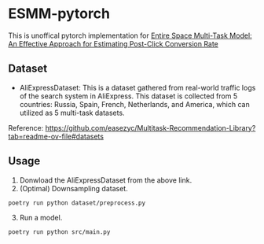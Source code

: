 # ESMM-pytorch

This is unoffical pytorch implementation for [Entire Space Multi-Task Model: An Effective Approach for Estimating Post-Click Conversion Rate](https://arxiv.org/abs/1804.07931)

## Dataset

- AliExpressDataset: This is a dataset gathered from real-world traffic logs of the search system in AliExpress. This dataset is collected from 5 countries: Russia, Spain, French, Netherlands, and America, which can utilized as 5 multi-task datasets. 

Reference: https://github.com/easezyc/Multitask-Recommendation-Library?tab=readme-ov-file#datasets


## Usage
1. Donwload the AliExpressDataset from the above link.
2. (Optimal) Downsampling dataset.
```bash
poetry run python dataset/preprocess.py
```
3. Run a model.
```bash
poetry run python src/main.py
```